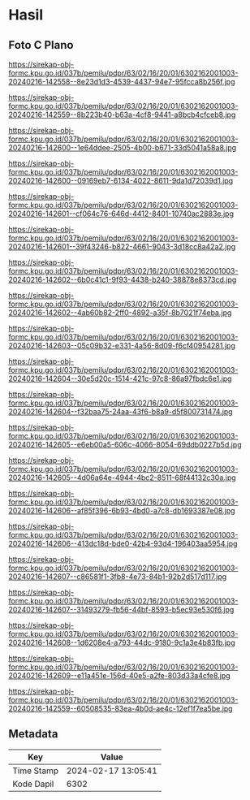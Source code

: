 # Hasil

## Foto C Plano

https://sirekap-obj-formc.kpu.go.id/037b/pemilu/pdpr/63/02/16/20/01/6302162001003-20240216-142558--8e23d1d3-4539-4437-94e7-95fcca8b256f.jpg

https://sirekap-obj-formc.kpu.go.id/037b/pemilu/pdpr/63/02/16/20/01/6302162001003-20240216-142559--8b223b40-b63a-4cf8-9441-a8bcb4cfceb8.jpg

https://sirekap-obj-formc.kpu.go.id/037b/pemilu/pdpr/63/02/16/20/01/6302162001003-20240216-142600--1e64ddee-2505-4b00-b671-33d5041a58a8.jpg

https://sirekap-obj-formc.kpu.go.id/037b/pemilu/pdpr/63/02/16/20/01/6302162001003-20240216-142600--09169eb7-6134-4022-8611-9da1d72039d1.jpg

https://sirekap-obj-formc.kpu.go.id/037b/pemilu/pdpr/63/02/16/20/01/6302162001003-20240216-142601--cf064c76-646d-4412-8401-10740ac2883e.jpg

https://sirekap-obj-formc.kpu.go.id/037b/pemilu/pdpr/63/02/16/20/01/6302162001003-20240216-142601--39f43246-b822-4661-9043-3d18cc8a42a2.jpg

https://sirekap-obj-formc.kpu.go.id/037b/pemilu/pdpr/63/02/16/20/01/6302162001003-20240216-142602--6b0c41c1-9f93-4438-b240-38878e8373cd.jpg

https://sirekap-obj-formc.kpu.go.id/037b/pemilu/pdpr/63/02/16/20/01/6302162001003-20240216-142602--4ab60b82-2ff0-4892-a35f-8b7021f74eba.jpg

https://sirekap-obj-formc.kpu.go.id/037b/pemilu/pdpr/63/02/16/20/01/6302162001003-20240216-142603--05c09b32-e331-4a56-8d09-f6cf40954281.jpg

https://sirekap-obj-formc.kpu.go.id/037b/pemilu/pdpr/63/02/16/20/01/6302162001003-20240216-142604--30e5d20c-1514-421c-97c8-86a97fbdc6e1.jpg

https://sirekap-obj-formc.kpu.go.id/037b/pemilu/pdpr/63/02/16/20/01/6302162001003-20240216-142604--f32baa75-24aa-43f6-b8a9-d5f800731474.jpg

https://sirekap-obj-formc.kpu.go.id/037b/pemilu/pdpr/63/02/16/20/01/6302162001003-20240216-142605--e6eb00a5-606c-4066-8054-69ddb0227b5d.jpg

https://sirekap-obj-formc.kpu.go.id/037b/pemilu/pdpr/63/02/16/20/01/6302162001003-20240216-142605--4d06a64e-4944-4bc2-8511-68f44132c30a.jpg

https://sirekap-obj-formc.kpu.go.id/037b/pemilu/pdpr/63/02/16/20/01/6302162001003-20240216-142606--af85f396-6b93-4bd0-a7c8-db1693387e08.jpg

https://sirekap-obj-formc.kpu.go.id/037b/pemilu/pdpr/63/02/16/20/01/6302162001003-20240216-142606--413dc18d-bde0-42b4-93d4-196403aa5954.jpg

https://sirekap-obj-formc.kpu.go.id/037b/pemilu/pdpr/63/02/16/20/01/6302162001003-20240216-142607--c86581f1-3fb8-4e73-84b1-92b2d517d117.jpg

https://sirekap-obj-formc.kpu.go.id/037b/pemilu/pdpr/63/02/16/20/01/6302162001003-20240216-142607--31493279-fb56-44bf-8593-b5ec93e530f6.jpg

https://sirekap-obj-formc.kpu.go.id/037b/pemilu/pdpr/63/02/16/20/01/6302162001003-20240216-142608--1d6208e4-a793-44dc-9180-9c1a3e4b83fb.jpg

https://sirekap-obj-formc.kpu.go.id/037b/pemilu/pdpr/63/02/16/20/01/6302162001003-20240216-142609--e11a451e-156d-40e5-a2fe-803d33a4cfe8.jpg

https://sirekap-obj-formc.kpu.go.id/037b/pemilu/pdpr/63/02/16/20/01/6302162001003-20240216-142559--60508535-83ea-4b0d-ae4c-12ef1f7ea5be.jpg


## Metadata

| Key        | Value               |
| ---------- | ------------------- |
| Time Stamp | 2024-02-17 13:05:41 |
| Kode Dapil | 6302                |



